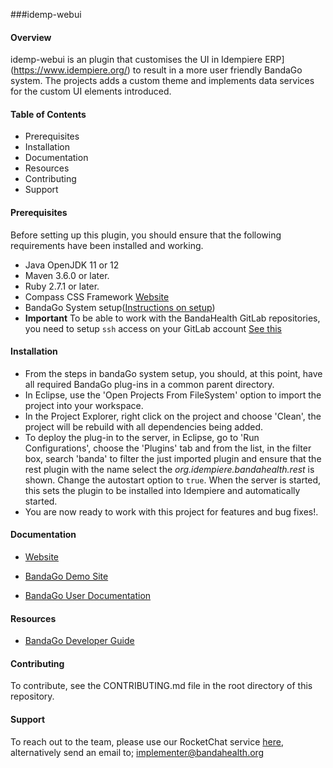 ###idemp-webui

#### Overview

idemp-webui is an plugin that customises the UI in Idempiere ERP](https://www.idempiere.org/) to result in a more user friendly BandaGo system.
The projects adds a custom theme and implements data services for the custom UI elements introduced.  

#### Table of Contents
* Prerequisites
* Installation
* Documentation
* Resources
* Contributing
* Support

#### Prerequisites
Before setting up this plugin, you should ensure that the following requirements have been installed and working.
* Java OpenJDK 11 or 12 
* Maven 3.6.0 or later.
* Ruby 2.7.1 or later.
* Compass CSS Framework [Website](http://compass-style.org/)
* BandaGo System setup([Instructions on setup](https://wiki.openhmisafrica.org/wiki/bandago/view/Developer%20Guide/))
* **Important** To be able to work with the BandaHealth GitLab repositories, you need to setup `ssh` access on your GitLab account [See this](https://docs.gitlab.com/ee/ssh/#options-for-ssh-keys)

#### Installation
* From the steps in bandaGo system setup, you should, at this point, have all required BandaGo plug-ins in a common parent directory.
* In Eclipse, use the 'Open Projects From FileSystem' option to import the project into your workspace.
* In the Project Explorer, right click on the project and choose 'Clean', the project will be rebuild with all dependencies being added.
* To deploy the plug-in to the server, in Eclipse, go to 'Run Configurations', choose the 'Plugins' tab and from the list, in the filter box, search 'banda' to filter the just imported plugin and ensure that the rest plugin with the name select the *org.idempiere.bandahealth.rest* is shown. Change the autostart option to `true`. When the server is started, this sets the plugin to be installed into Idempiere and automatically started. 
* You are now ready to work with this project for features and bug fixes!.

#### Documentation

- [Website](http://bandahealth.org)
  
- [BandaGo Demo Site](http://erp.bandahealth.org)

- [BandaGo User Documentation](https://wiki.openhmisafrica.org/wiki/bandago/view/Main/) 


#### Resources
* [BandaGo Developer Guide](https://wiki.openhmisafrica.org/wiki/bandago/view/Developer%20Guide/)

#### Contributing
To contribute, see the CONTRIBUTING.md file in the root directory of this repository.

#### Support
To reach out to the team, please use our RocketChat service [here](https://chat.openhmisafrica.org/home), alternatively 
send an email to; implementer@bandahealth.org



